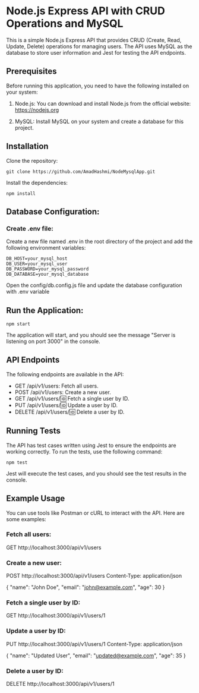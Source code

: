 # Node.js Express API with CRUD Operations and MySQL

This is a simple Node.js Express API that provides CRUD (Create, Read, Update, Delete) operations for managing users. The API uses MySQL as the database to store user information and Jest for testing the API endpoints.

## Prerequisites

Before running this application, you need to have the following installed on your system:

1. Node.js: You can download and install Node.js from the official website: https://nodejs.org

1. MySQL: Install MySQL on your system and create a database for this project.

## Installation

Clone the repository:

```
git clone https://github.com/AmadHashmi/NodeMysqlApp.git
```

Install the dependencies:

```
npm install
```

## Database Configuration:

### Create .env file:

Create a new file named .env in the root directory of the project and add the following environment variables:

```
DB_HOST=your_mysql_host
DB_USER=your_mysql_user
DB_PASSWORD=your_mysql_password
DB_DATABASE=your_mysql_database
```

Open the config/db.config.js file and update the database configuration with .env variable

## Run the Application:

```
npm start
```

The application will start, and you should see the message "Server is listening on port 3000" in the console.

## API Endpoints

The following endpoints are available in the API:

- GET /api/v1/users: Fetch all users.
- POST /api/v1/users: Create a new user.
- GET /api/v1/users/:id: Fetch a single user by ID.
- PUT /api/v1/users/:id: Update a user by ID.
- DELETE /api/v1/users/:id: Delete a user by ID.

## Running Tests

The API has test cases written using Jest to ensure the endpoints are working correctly. To run the tests, use the following command:

```
npm test
```

Jest will execute the test cases, and you should see the test results in the console.

## Example Usage

You can use tools like Postman or cURL to interact with the API. Here are some examples:

### Fetch all users:

GET http://localhost:3000/api/v1/users

### Create a new user:

POST http://localhost:3000/api/v1/users
Content-Type: application/json

{
"name": "John Doe",
"email": "john@example.com",
"age": 30
}

### Fetch a single user by ID:

GET http://localhost:3000/api/v1/users/1

### Update a user by ID:

PUT http://localhost:3000/api/v1/users/1
Content-Type: application/json

{
"name": "Updated User",
"email": "updated@example.com",
"age": 35
}

### Delete a user by ID:

DELETE http://localhost:3000/api/v1/users/1

